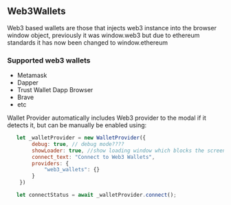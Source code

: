 ## Web3Wallets
Web3 based wallets are those that injects web3 instance into the browser window object, previously it was window.web3 but due to ethereum standards it has now been changed to window.ethereum 

### Supported web3 wallets 
* Metamask
* Dapper 
* Trust Wallet Dapp Browser
* Brave
* etc
  
Wallet Provider automatically includes Web3 provider to the modal if it detects it, but can be manually be enabled using:


```js 
   let _walletProvider = new WalletProvider({
        debug: true, // debug mode????
        showLoader: true, //show loading window which blocks the screen until completed
        connect_text: "Connect to Web3 Wallets",
        providers: {
            "web3_wallets": {}
        }
    })

   let connectStatus = await _walletProvider.connect();
```